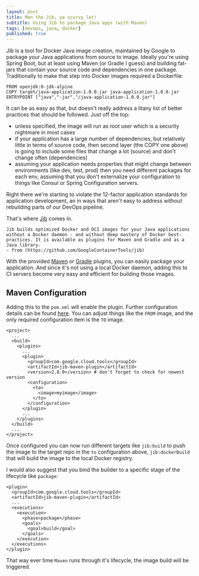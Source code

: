 ```yaml
---
layout: post
title: Man the Jib, ya scurvy lot!
subtitle: Using Jib to package Java apps (with Maven)
tags: [devops, java, docker]
published: true
---
```


Jib is a tool for Docker Java image creation, maintained by Google to package your Java applications from source to image.  Ideally you're using Spring Boot, but at least using Maven (or Gradle I guess) and building fat-jars that contain your source code and dependencies in one package.  Traditionally to make that step into Docker images required a Dockerfile:

```
FROM openjdk:8-jdk-alpine
COPY target/java-application-1.0.0.jar java-application-1.0.0.jar
ENTRYPOINT ["java","-jar","/java-application-1.0.0.jar"]
```

It can be as easy as that, but doesn't really address a litany list of better practices that should be followed.  Just off the top:

- unless specified, the image will run as root user which is a security nightmare in most cases
- if your application has a large number of dependencies, but relatively little in terms of source code, then second layer (the COPY one above) is going to include some files that change a lot (source) and don't change often (dependencies)
- assuming your application needs properties that might change between environments (like dev, test, prod) then you need different packages for each env, assuming that you don't externalize your configuration to things like Consul or Spring Configuration servers.

Right there we're starting to violate the 12-factor application standards for application development, an in ways that aren't easy to address without rebuilding parts of our DevOps pipeline.

That's where [Jib](https://github.com/GoogleContainerTools/jib) comes in.

    Jib builds optimized Docker and OCI images for your Java applications without a Docker daemon - and without deep mastery of Docker best-practices. It is available as plugins for Maven and Gradle and as a Java library.
    - from (https://github.com/GoogleContainerTools/jib)

With the provided [Maven](https://maven.apache.org) or [Gradle](https://gradle.org) plugins, you can easily package your application.  And since it's not using a local Docker daemon, adding this to CI servers become very easy and efficient for building those images.

## Maven Configuration
Adding this to the `pom.xml` will enable the plugin.  Further configuration details can be found [here](https://github.com/GoogleContainerTools/jib/tree/master/jib-maven-plugin#quickstart).  You can adjust things like the `FROM` image, and the only required configuration item is the `TO` image.
```
<project>
  ...
  <build>
    <plugins>
      ...
      <plugin>
        <groupId>com.google.cloud.tools</groupId>
        <artifactId>jib-maven-plugin</artifactId>
        <version>2.8.0</version> # don't forget to check for newest version
        <configuration>
          <to>
            <image>myimage</image>
          </to>
        </configuration>
      </plugin>
      ...
    </plugins>
  </build>
  ...
</project>
```

Once configured you can now run different targets like `jib:build` to push the image to the target repo in the `to` configuration above, `jib:dockerBuild` that will build the image to the local Docker registry.

I would also suggest that you bind the builder to a specific stage of the lifecycle like `package`:

```
<plugin>
  <groupId>com.google.cloud.tools</groupId>
  <artifactId>jib-maven-plugin</artifactId>
  ...
  <executions>
    <execution>
      <phase>package</phase>
      <goals>
        <goal>build</goal>
      </goals>
    </execution>
  </executions>
</plugin>
```

That way ever time `Maven` runs through it's lifecycle, the image build will be triggered.